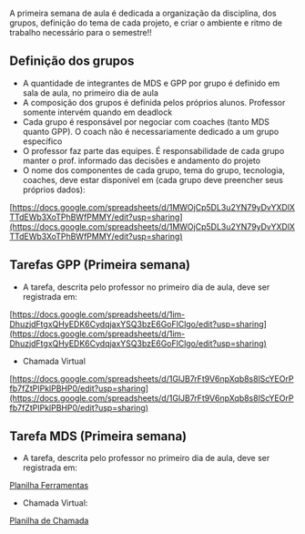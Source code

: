 A primeira semana de aula é dedicada a organização da disciplina, dos grupos, definição do tema de cada projeto, e criar o ambiente e ritmo de trabalho necessário para o semestre!!

## Definição dos grupos

* A quantidade de integrantes de MDS e GPP por grupo é definido em sala de aula, no primeiro dia de aula 
* A composição dos grupos é definida pelos próprios alunos. Professor somente intervém quando em deadlock
* Cada grupo é responsável por negociar com coaches (tanto MDS quanto GPP). O coach não é necessariamente dedicado a um grupo específico
* O professor faz parte das equipes. É responsabilidade de cada grupo manter o prof. informado das decisões e andamento do projeto
* O nome dos componentes de cada grupo, tema do grupo, tecnologia, coaches, deve estar disponível em (cada grupo deve preencher seus próprios dados):

[https://docs.google.com/spreadsheets/d/1MWOjCp5DL3u2YN79yDvYXDlXTTdEWb3XoTPhBWfPMMY/edit?usp=sharing](https://docs.google.com/spreadsheets/d/1MWOjCp5DL3u2YN79yDvYXDlXTTdEWb3XoTPhBWfPMMY/edit?usp=sharing)

## Tarefas GPP (Primeira semana)

* A tarefa, descrita pelo professor no primeiro dia de aula, deve ser registrada em:

[https://docs.google.com/spreadsheets/d/1im-DhuzjdFtgxQHyEDK6CydqjaxYSQ3bzE6GoFlClgo/edit?usp=sharing](https://docs.google.com/spreadsheets/d/1im-DhuzjdFtgxQHyEDK6CydqjaxYSQ3bzE6GoFlClgo/edit?usp=sharing)

* Chamada Virtual

[https://docs.google.com/spreadsheets/d/1GlJB7rFt9V6npXqb8s8lScYEOrPfb7fZtPIPklPBHP0/edit?usp=sharing](https://docs.google.com/spreadsheets/d/1GlJB7rFt9V6npXqb8s8lScYEOrPfb7fZtPIPklPBHP0/edit?usp=sharing)

## Tarefa MDS (Primeira semana)

* A tarefa, descrita pelo professor no primeiro dia de aula, deve ser registrada em:

[Planilha Ferramentas](https://docs.google.com/spreadsheets/d/1srmRVovNyhJnXh0chPNYh47z8IHmX6vad3pafOsEt_o/edit?usp=sharing)

* Chamada Virtual:

[Planilha de Chamada](https://docs.google.com/spreadsheets/d/1GlJB7rFt9V6npXqb8s8lScYEOrPfb7fZtPIPklPBHP0/edit?usp=sharing)